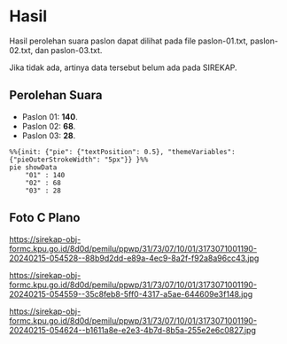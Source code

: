 # Hasil

Hasil perolehan suara paslon dapat dilihat pada file paslon-01.txt, paslon-02.txt, dan paslon-03.txt.

Jika tidak ada, artinya data tersebut belum ada pada SIREKAP.

## Perolehan Suara

 * Paslon 01: **140**.
 * Paslon 02: **68**.
 * Paslon 03: **28**.

```mermaid
%%{init: {"pie": {"textPosition": 0.5}, "themeVariables": {"pieOuterStrokeWidth": "5px"}} }%%
pie showData
    "01" : 140
    "02" : 68
    "03" : 28
```
## Foto C Plano

https://sirekap-obj-formc.kpu.go.id/8d0d/pemilu/ppwp/31/73/07/10/01/3173071001190-20240215-054528--88b9d2dd-e89a-4ec9-8a2f-f92a8a96cc43.jpg

https://sirekap-obj-formc.kpu.go.id/8d0d/pemilu/ppwp/31/73/07/10/01/3173071001190-20240215-054559--35c8feb8-5ff0-4317-a5ae-644609e3f148.jpg

https://sirekap-obj-formc.kpu.go.id/8d0d/pemilu/ppwp/31/73/07/10/01/3173071001190-20240215-054624--b1611a8e-e2e3-4b7d-8b5a-255e2e6c0827.jpg
